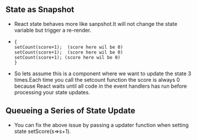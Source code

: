 ## State as Snapshot

- React state behaves more like sanpshot.It will not change the state variable but trigger a re-render. 

-   ```
    {
    setCount(score+1);  (score here wil be 0)
    setCount(score+1);  (score here wil be 0)
    setCount(score+1); (score here wil be 0)
    }
    ```
- So lets assume this is a component where we want to update the state 3 times.Each time you call the setcount function the score is always 0 because React waits until all code in the event handlers has run before processing your state updates. 

## Queueing a Series of State Update 

- You can fix the above issue by passing a updater function when setting state
setScore(s=>s+1).